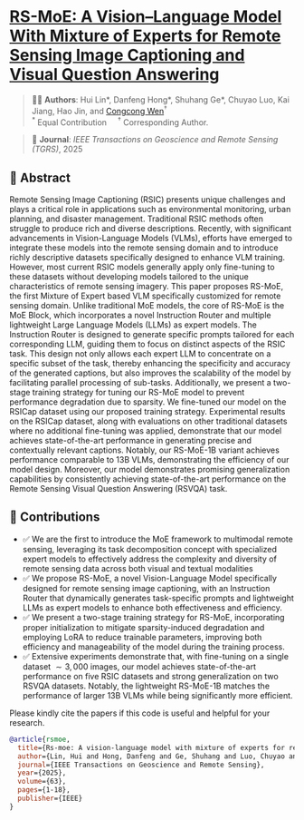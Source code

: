 # [RS-MoE: A Vision–Language Model With Mixture of Experts for Remote Sensing Image Captioning and Visual Question Answering](https://ieeexplore.ieee.org/stamp/stamp.jsp?arnumber=10909568) 

> 👨‍💻 **Authors**: Hui Lin*, Danfeng Hong*, Shuhang Ge*, Chuyao Luo, Kai Jiang, Hao Jin, and [Congcong Wen](https://wencc.xyz)<sup>†</sup>  
> <sup>*</sup> Equal Contribution &nbsp;&nbsp;&nbsp; <sup>†</sup> Corresponding Author.

> 📄 **Journal**: *IEEE Transactions on Geoscience and Remote Sensing (TGRS)*, 2025



## 📌 Abstract
Remote Sensing Image Captioning (RSIC) presents unique challenges and plays a critical role in applications such as environmental monitoring, urban planning, and disaster management. Traditional RSIC methods often struggle to produce rich and diverse descriptions. Recently, with significant advancements in Vision-Language Models (VLMs), efforts have emerged to integrate these models into the remote sensing domain and to introduce richly descriptive datasets specifically designed to enhance VLM training. However, most current RSIC models generally apply only fine-tuning to these datasets without developing models tailored to the unique characteristics of remote sensing imagery. This paper proposes RS-MoE, the first Mixture of Expert based VLM specifically customized for remote sensing domain. Unlike traditional MoE models, the core of RS-MoE is the MoE Block, which incorporates a novel Instruction Router and multiple lightweight Large Language Models (LLMs) as expert models. The Instruction Router is designed to generate specific prompts tailored for each corresponding LLM, guiding them to focus on distinct aspects of the RSIC task. This design not only allows each expert LLM to concentrate on a specific subset of the task, thereby enhancing the specificity and accuracy of the generated captions, but also improves the scalability of the model by facilitating parallel processing of sub-tasks. Additionally, we present a two-stage training strategy for tuning our RS-MoE model to prevent performance degradation due to sparsity. We fine-tuned our model on the RSICap dataset using our proposed training strategy. Experimental results on the RSICap dataset, along with evaluations on other traditional datasets where no additional fine-tuning was applied, demonstrate that our model achieves state-of-the-art performance in generating precise and contextually relevant captions. Notably, our RS-MoE-1B variant achieves performance comparable to 13B VLMs, demonstrating the efficiency of our model design. Moreover, our model demonstrates promising generalization capabilities by consistently achieving state-of-the-art performance on the Remote Sensing Visual Question Answering (RSVQA) task.

## 🧠 Contributions

- ✅ We are the first to introduce the MoE framework to multimodal remote sensing, leveraging its task decomposition concept with specialized expert models to effectively address the complexity and diversity of remote sensing data across both visual and textual modalities
- ✅ We propose RS-MoE, a novel Vision-Language Model specifically designed for remote sensing image captioning, with an Instruction Router that dynamically generates task-specific prompts and lightweight LLMs as expert models to enhance both effectiveness and efficiency.
- ✅ We present a two-stage training strategy for RS-MoE, incorporating proper initialization to mitigate sparsity-induced degradation and employing LoRA to reduce trainable parameters, improving both efficiency and manageability of the model during the training process.
- ✅ Extensive experiments demonstrate that, with fine-tuning on a single dataset $\sim 3,000$ images, our model achieves state-of-the-art performance on five RSIC datasets and strong generalization on two RSVQA datasets. Notably, the lightweight RS-MoE-1B matches the performance of larger 13B VLMs while being significantly more efficient.



Please kindly cite the papers if this code is useful and helpful for your research.

```bibtex
@article{rsmoe,
  title={Rs-moe: A vision-language model with mixture of experts for remote sensing image captioning and visual question answering},
  author={Lin, Hui and Hong, Danfeng and Ge, Shuhang and Luo, Chuyao and Jiang, Kai and Jin, Hao and Wen, Congcong},
  journal={IEEE Transactions on Geoscience and Remote Sensing},
  year={2025},
  volume={63},
  pages={1-18},
  publisher={IEEE}
}
```
